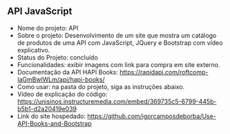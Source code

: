 ## API JavaScript
- Nome do projeto: API
- Sobre o projeto: Desenvolvimento de um site que mostra um catálogo de produtos de uma API com JavaScript, JQuery e Bootstrap com vídeo explicativo.
- Status do Projeto: concluído
- Funcionalidades:  exibir imagens com link para compra em site externo.
- Documentação da API HAPI Books: https://rapidapi.com/roftcomp-laGmBwlWLm/api/hapi-books/
- Como usar: na pasta do projeto, siga as instruções abaixo.
- Vídeo de explicação do código: https://unisinos.instructuremedia.com/embed/369735c5-6799-445b-b5b1-d2a20419e039 
- Link do site hospedado: https://github.com/igorcamposdeborba/Use-API-Books-and-Bootstrap 
